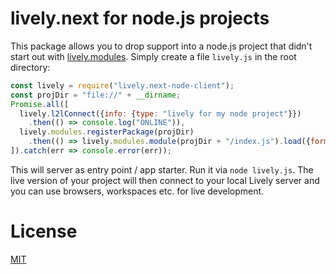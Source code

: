 # lively.next for node.js projects

This package allows you to drop support into a node.js project that didn't start out with [lively.modules](https://github.com/LivelyKernel/lively.modules).  Simply create a file `lively.js` in the root directory:

```js
const lively = require("lively.next-node-client");
const projDir = "file://" + __dirname;
Promise.all([
  lively.l2lConnect({info: {type: "lively for my node project"}})
    .then(() => console.log("ONLINE")),
  lively.modules.registerPackage(projDir)
    .then(() => lively.modules.module(projDir + "/index.js").load({format: "esm"}))
]).catch(err => console.error(err));
```

This will server as entry point / app starter. Run it via `node lively.js`.  The live version of your project will then connect to your local Lively server and you can use browsers, workspaces etc. for live development.


# License

[MIT](LICENSE)
